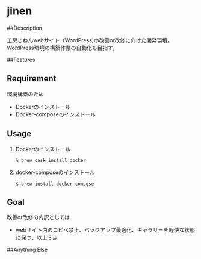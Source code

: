 # jinen

##Description

工房じねんwebサイト（WordPress)の改善or改修に向けた開発環境。
WordPress環境の構築作業の自動化も目指す。

##Features



## Requirement

環境構築のため
- Dockerのインストール
- Docker-composeのインストール

## Usage

1. Dockerのインストール

	`% brew cask install docker`
2. docker-composeのインストール

	`$ brew install docker-compose`


## Goal
改善or改修の内訳としては
- webサイト内のコピペ禁止、バックアップ最適化、ギャラリーを軽快な状態に保つ、以上３点

##Anything Else
